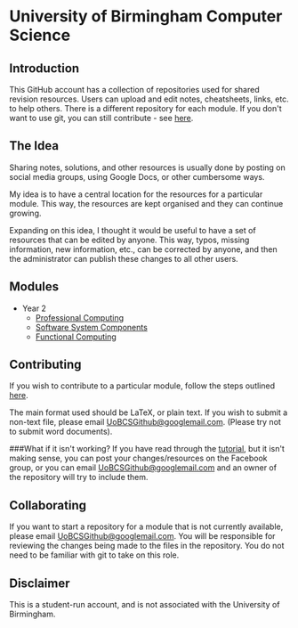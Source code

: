 University of Birmingham Computer Science
=========================================

Introduction
------------
This GitHub account has a collection of repositories used for shared revision resources. Users can upload and edit notes, cheatsheets, links, etc. to help others. There is a different repository for each module. If you don't want to use git, you can still contribute - see [here][tutorial-link].

The Idea
--------
Sharing notes, solutions, and other resources is usually done by posting on social media groups, using Google Docs, or other cumbersome ways. 

My idea is to have a central location for the resources for a particular module. This way, the resources are kept organised and they can continue growing.

Expanding on this idea, I thought it would be useful to have a set of resources that can be edited by anyone. This way, typos, missing information, new information, etc., can be corrected by anyone, and then the administrator can publish these changes to all other users.

Modules
-------
- Year 2
	- [Professional Computing][prof-comp-link]
	- [Software System Components][ssc-link]
	- [Functional Computing][fp-link]

Contributing
------------
If you wish to contribute to a particular module, follow the steps outlined [here][tutorial-link]. 

The main format used should be LaTeX, or plain text. If you wish to submit a non-text file, please email [UoBCSGithub@googlemail.com][contact]. (Please try not to submit word documents).
	
###What if it isn't working?
If you have read through the [tutorial][tutorial-link], but it isn't making sense, you can post your changes/resources on the Facebook group, or you can email [UoBCSGithub@googlemail.com][contact] and an owner of the repository will try to include them.

Collaborating
-------------
If you want to start a repository for a module that is not currently available, please email [UoBCSGithub@googlemail.com][contact]. You will be responsible for reviewing the changes being made to the files in the repository. You do not need to be familiar with git to take on this role.

Disclaimer
----------
This is a student-run account, and is not associated with the University of Birmingham.


[tutorial-link]: contributing/Basic-contribution.md
[contact]: mailto:UoBCSGithub@googlemail.com
[prof-comp-link]: https://github.com/UoB-CS-Students/Year-2-Prof-Comp
[ssc-link]: https://github.com/UoB-CS-Students/Year-2-SSC
[fp-link]: https://github.com/UoB-CS-Students/Year-2-FP